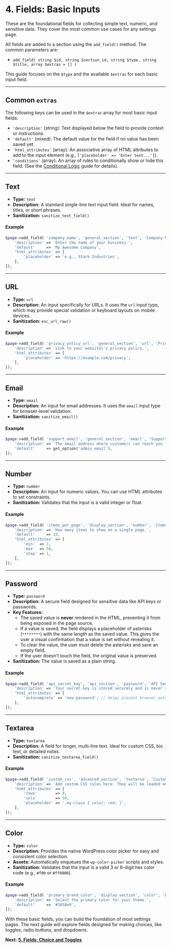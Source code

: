 # 4. Fields: Basic Inputs

These are the foundational fields for collecting simple text, numeric, and sensitive data. They cover the most common use cases for any settings page.

All fields are added to a section using the `add_field()` method. The common parameters are:

*   `add_field( string $id, string $section_id, string $type, string $title, array $extras = [] )`

This guide focuses on the `$type` and the available `$extras` for each basic input field.

---

## Common `extras`

The following keys can be used in the `$extras` array for most basic input fields:

*   `'description'` (string): Text displayed below the field to provide context or instructions.
*   `'default'` (mixed): The default value for the field if no value has been saved yet.
*   `'html_attributes'` (array): An associative array of HTML attributes to add to the input element (e.g., `['placeholder' => 'Enter text...']`).
*   `'conditions'` (array): An array of rules to conditionally show or hide this field. (See the [Conditional Logic](./09-conditional-logic.md) guide for details).

---

## Text

*   **Type:** `text`
*   **Description:** A standard single-line text input field. Ideal for names, titles, or short phrases.
*   **Sanitization:** `sanitize_text_field()`

#### Example

```php
$page->add_field( 'company_name', 'general_section', 'text', 'Company Name', [
    'description' => 'Enter the name of your business.',
    'default'     => 'My Awesome Company',
    'html_attributes' => [
        'placeholder' => 'e.g., Stark Industries',
    ],
]);
```

---

## URL

*   **Type:** `url`
*   **Description:** An input specifically for URLs. It uses the `url` input type, which may provide special validation or keyboard layouts on mobile devices.
*   **Sanitization:** `esc_url_raw()`

#### Example

```php
$page->add_field( 'privacy_policy_url', 'general_section', 'url', 'Privacy Policy URL', [
    'description' => 'Link to your website\'s privacy policy.',
    'html_attributes' => [
        'placeholder' => 'https://example.com/privacy',
    ],
]);
```

---

## Email

*   **Type:** `email`
*   **Description:** An input for email addresses. It uses the `email` input type for browser-level validation.
*   **Sanitization:** `sanitize_email()`

#### Example

```php
$page->add_field( 'support_email', 'general_section', 'email', 'Support Email', [
    'description' => 'The email address where customers can reach you for support.',
    'default'     => get_option('admin_email'),
]);
```

---

## Number

*   **Type:** `number`
*   **Description:** An input for numeric values. You can use HTML attributes to set constraints.
*   **Sanitization:** Validates that the input is a valid integer or float.

#### Example

```php
$page->add_field( 'items_per_page', 'display_section', 'number', 'Items Per Page', [
    'description' => 'How many items to show on a single page.',
    'default'     => 10,
    'html_attributes' => [
        'min'  => 1,
        'max'  => 50,
        'step' => 1,
    ],
]);
```

---

## Password

*   **Type:** `password`
*   **Description:** A secure field designed for sensitive data like API keys or passwords.
*   **Key Features:**
    *   The saved value is **never** rendered in the HTML, preventing it from being exposed in the page source.
    *   If a value is saved, the field displays a placeholder of asterisks (`********`) with the same length as the saved value. This gives the user a visual confirmation that a value is set without revealing it.
    *   To clear the value, the user must delete the asterisks and save an empty field.
    *   If the user doesn't touch the field, the original value is preserved.
*   **Sanitization:** The value is saved as a plain string.

#### Example

```php
$page->add_field( 'api_secret_key', 'api_section', 'password', 'API Secret Key', [
    'description' => 'Your secret key is stored securely and is never shown here.',
    'html_attributes' => [
        'autocomplete' => 'new-password', // Helps prevent browser auto-fill
    ],
]);
```

---

## Textarea

*   **Type:** `textarea`
*   **Description:** A field for longer, multi-line text. Ideal for custom CSS, bio text, or detailed notes.
*   **Sanitization:** `sanitize_textarea_field()`

#### Example

```php
$page->add_field( 'custom_css', 'advanced_section', 'textarea', 'Custom CSS', [
    'description' => 'Add custom CSS rules here. They will be loaded on the front-end.',
    'html_attributes' => [
        'rows'        => 8,
        'cols'        => 50,
        'placeholder' => '.my-class { color: red; }',
    ],
]);
```

---

## Color

*   **Type:** `color`
*   **Description:** Provides the native WordPress color picker for easy and consistent color selection.
*   **Assets:** Automatically enqueues the `wp-color-picker` scripts and styles.
*   **Sanitization:** Validates that the input is a valid 3 or 6-digit hex color code (e.g., `#f00` or `#ff0000`).

#### Example

```php
$page->add_field( 'primary_brand_color', 'display_section', 'color', 'Primary Brand Color', [
    'description' => 'Select the primary color for your theme.',
    'default'     => '#3858e9',
]);
```

With these basic fields, you can build the foundation of most settings pages. The next guide will explore fields designed for making choices, like toggles, radio buttons, and dropdowns.

**Next:** [**5. Fields: Choice and Toggles**](./05-fields-choice-and-toggles.md)